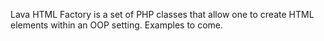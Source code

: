 Lava HTML Factory is a set of PHP classes that allow one to create 
HTML elements within an OOP setting. Examples to come.
